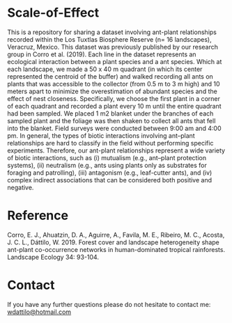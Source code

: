 # Scale-of-Effect

This is a repository for sharing a dataset involving ant-plant relationships recorded within the Los Tuxtlas Biosphere Reserve (n= 16 landscapes), Veracruz, Mexico. This dataset was previously published by our research group in Corro et al. (2019). 
Each line in the dataset represents an ecological interaction between a plant species and a ant species.
Which at each landscape, we made a 50 x 40 m quadrant (in which its center represented the centroid of the buffer) and walked recording all ants on plants that was accessible to the collector (from 0.5 m to 3 m high) and 10 meters apart to minimize the overestimation of abundant species and the effect of nest closeness. Specifically, we choose the first plant in a corner of each quadrant and recorded a plant every 10 m until the entire quadrant had been sampled. We placed 1 m2 blanket under the branches of each sampled plant and the foliage was then shaken to collect all ants that fell into the blanket. Field surveys were conducted between 9:00 am and 4:00 pm. In general, the types of biotic interactions involving ant–plant relationships are hard to classify in the field without performing specific experiments. Therefore, our ant-plant relationships represent a wide variety of biotic interactions, such as (i) mutualism (e.g., ant–plant protection systems), (ii) neutralism (e.g., ants using plants only as substrates for foraging and patrolling), (iii) antagonism (e.g., leaf-cutter ants), and (iv) complex indirect associations that can be considered both positive and negative. 

# Reference


Corro, E. J., Ahuatzin, D. A., Aguirre, A., Favila, M. E., Ribeiro, M. C., Acosta, J. C. L., Dáttilo, W. 2019. Forest cover and landscape heterogeneity shape ant-plant co-occurrence networks in human-dominated tropical rainforests. Landscape Ecology 34: 93-104.

# Contact

If you have any further questions please do not hesitate to contact me: wdattilo@hotmail.com
